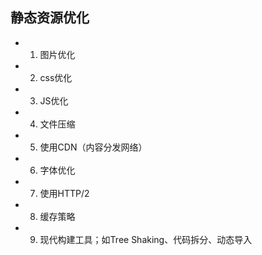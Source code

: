 ## 静态资源优化
- 1. 图片优化
- 2. css优化
- 3. JS优化
- 4. 文件压缩
- 5. 使用CDN（内容分发网络）
- 6. 字体优化
- 7. 使用HTTP/2
- 8. 缓存策略
- 9. 现代构建工具；如Tree Shaking、代码拆分、动态导入